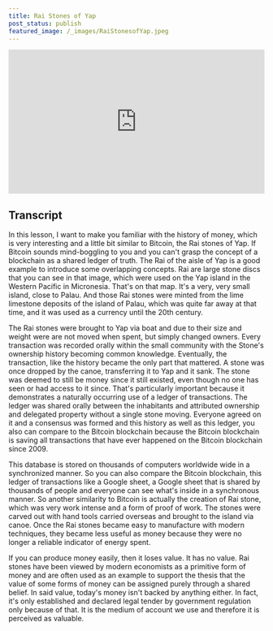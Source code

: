 ```yaml
---
title: Rai Stones of Yap
post_status: publish
featured_image: /_images/RaiStonesofYap.jpeg
---
```


<div style="padding:56.25% 0 0 0;position:relative;"><iframe src="https://player.vimeo.com/video/845518485?badge=0&amp;autopause=0&amp;player_id=0&amp;app_id=58479" frameborder="0" allow="autoplay; fullscreen; picture-in-picture" allowfullscreen style="position:absolute;top:0;left:0;width:100%;height:100%;" title="004 Rai Stones of Yap"></iframe></div>

<div style="margin-bottom:30px;"></div>

## Transcript

In this lesson, I want to make you familiar with the history of money, which is very interesting and a little bit similar to Bitcoin, the Rai stones of Yap. If Bitcoin sounds mind-boggling to you and you can't grasp the concept of a blockchain as a shared ledger of truth. The Rai of the aisle of Yap is a good example to introduce some overlapping concepts. Rai are large stone discs that you can see in that image, which were used on the Yap island in the Western Pacific in Micronesia. That's on that map. It's a very, very small island, close to Palau. And those Rai stones were minted from the lime limestone deposits of the island of Palau, which was quite far away at that time, and it was used as a currency until the 20th century.

The Rai stones were brought to Yap via boat and due to their size and weight were are not moved when spent, but simply changed owners. Every transaction was recorded orally within the small community with the Stone's ownership history becoming common knowledge. Eventually, the transaction, like the history became the only part that mattered. A stone was once dropped by the canoe, transferring it to Yap and it sank. The stone was deemed to still be money since it still existed, even though no one has seen or had access to it since. That's particularly important because it demonstrates a naturally occurring use of a ledger of transactions. The ledger was shared orally between the inhabitants and attributed ownership and delegated property without a single stone moving. Everyone agreed on it and a consensus was formed and this history as well as this ledger, you also can compare to the Bitcoin blockchain because the Bitcoin blockchain is saving all transactions that have ever happened on the Bitcoin blockchain since 2009.

This database is stored on thousands of computers worldwide wide in a synchronized manner. So you can also compare the Bitcoin blockchain, this ledger of transactions like a Google sheet, a Google sheet that is shared by thousands of people and everyone can see what's inside in a synchronous manner. So another similarity to Bitcoin is actually the creation of Rai stone, which was very work intense and a form of proof of work. The stones were carved out with hand tools carried overseas and brought to the island via canoe. Once the Rai stones became easy to manufacture with modern techniques, they became less useful as money because they were no longer a reliable indicator of energy spent. 

If you can produce money easily, then it loses value. It has no value. Rai stones have been viewed by modern economists as a primitive form of money and are often used as an example to support the thesis that the value of some forms of money can be assigned purely through a shared belief. In said value, today's money isn't backed by anything either. In fact, it's only established and declared legal tender by government regulation only because of that. It is the medium of account we use and therefore it is perceived as valuable.
